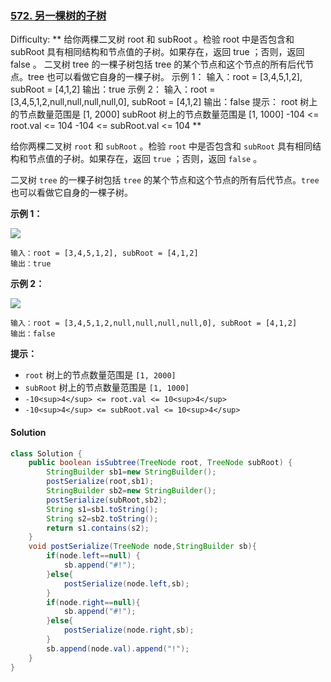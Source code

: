 ### [572\. 另一棵树的子树](https://leetcode-cn.com/problems/subtree-of-another-tree/)

Difficulty: ** 给你两棵二叉树 root 和 subRoot 。检验 root 中是否包含和 subRoot 具有相同结构和节点值的子树。如果存在，返回 true ；否则，返回 false 。 二叉树 tree 的一棵子树包括 tree 的某个节点和这个节点的所有后代节点。tree 也可以看做它自身的一棵子树。   示例 1： 输入：root = [3,4,5,1,2], subRoot = [4,1,2] 输出：true 示例 2： 输入：root = [3,4,5,1,2,null,null,null,null,0], subRoot = [4,1,2] 输出：false   提示： root 树上的节点数量范围是 [1, 2000] subRoot 树上的节点数量范围是 [1, 1000] -104 <= root.val <= 104 -104 <= subRoot.val <= 104 **


给你两棵二叉树 `root` 和 `subRoot` 。检验 `root` 中是否包含和 `subRoot` 具有相同结构和节点值的子树。如果存在，返回 `true` ；否则，返回 `false` 。

二叉树 `tree` 的一棵子树包括 `tree` 的某个节点和这个节点的所有后代节点。`tree` 也可以看做它自身的一棵子树。

**示例 1：**

![](https://assets.leetcode.com/uploads/2021/04/28/subtree1-tree.jpg)

```
输入：root = [3,4,5,1,2], subRoot = [4,1,2]
输出：true
```

**示例 2：**

![](https://assets.leetcode.com/uploads/2021/04/28/subtree2-tree.jpg)

```
输入：root = [3,4,5,1,2,null,null,null,null,0], subRoot = [4,1,2]
输出：false
```

**提示：**

*   `root` 树上的节点数量范围是 `[1, 2000]`
*   `subRoot` 树上的节点数量范围是 `[1, 1000]`
*   `-10<sup>4</sup> <= root.val <= 10<sup>4</sup>`
*   `-10<sup>4</sup> <= subRoot.val <= 10<sup>4</sup>`


#### Solution

```java
class Solution {
    public boolean isSubtree(TreeNode root, TreeNode subRoot) {
        StringBuilder sb1=new StringBuilder();
        postSerialize(root,sb1);
        StringBuilder sb2=new StringBuilder();
        postSerialize(subRoot,sb2);
        String s1=sb1.toString();
        String s2=sb2.toString();
        return s1.contains(s2);
    }
    void postSerialize(TreeNode node,StringBuilder sb){
        if(node.left==null) {
            sb.append("#!");
        }else{
            postSerialize(node.left,sb);
        }
        if(node.right==null){
            sb.append("#!");
        }else{
            postSerialize(node.right,sb);
        }
        sb.append(node.val).append("!");
    }
}
```